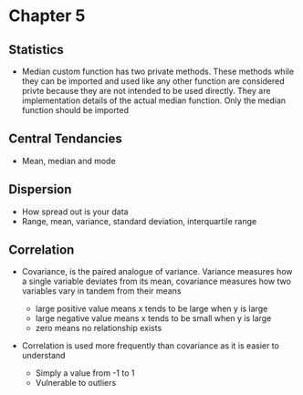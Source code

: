 # Chapter 5

## Statistics
- Median custom function has two private methods. These methods while they can
  be imported and used like any other function are considered privte because
  they are not intended to be used directly. They are implementation details of
  the actual median function. Only the median function should be imported

## Central Tendancies
- Mean, median and mode

## Dispersion
- How spread out is your data
- Range, mean, variance, standard deviation, interquartile range

## Correlation
- Covariance, is the paired analogue of variance. Variance measures how a single
  variable deviates from its mean, covariance measures how two variables vary in
  tandem from their means
  - large positive value means x tends to be large when y is large
  - large negative value means x tends to be small when y is large
  - zero means no relationship exists

- Correlation is used more frequently than covariance as it is easier to
  understand
  - Simply a value from -1 to 1
  - Vulnerable to outliers
